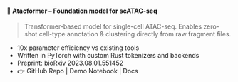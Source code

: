 #### 🧬 Atacformer – Foundation model for scATAC-seq

> Transformer-based model for single-cell ATAC-seq. Enables zero-shot cell-type annotation & clustering directly from raw fragment files.

- 10x parameter efficiency vs existing tools
- Written in PyTorch with custom Rust tokenizers and backends
- Preprint: bioRxiv 2023.08.01.551452
- 👉 GitHub Repo | Demo Notebook | Docs
